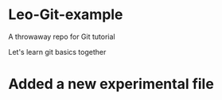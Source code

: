 # Leo-Git-example
A throwaway repo for Git tutorial

Let's learn git basics together

# Added a new experimental file
